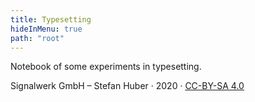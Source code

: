 ```yaml
---
title: Typesetting
hideInMenu: true
path: "root"
---
```


Notebook of some experiments in typesetting.

Signalwerk GmbH – Stefan Huber · 2020 · [CC-BY-SA 4.0](https://creativecommons.org/licenses/by-sa/4.0/)

<br />
<br />
